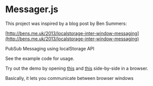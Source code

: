 # Messager.js

This project was inspired by a blog post by Ben Summers:

[http://bens.me.uk/2013/localstorage-inter-window-messaging](http://bens.me.uk/2013/localstorage-inter-window-messaging)

PubSub Messaging using localStorage API

See the example code for usage. 

Try out the demo by opening [this](http://repo-examples.s3.amazonaws.com/messager/demo/one.html) and [this](http://repo-examples.s3.amazonaws.com/messager/demo/two.html) side-by-side in a browser.

Basically, it lets you communicate between browser windows 